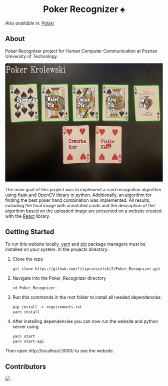 <h1 align="center">
    Poker Recognizer ♠️
</h1>

_Also available in: [Polski](README.pl.md)_

## About

Poker Recognizer project for Human Computer Communication at Poznan University of Technology.

![result image](./public/result-sample.jpg)

The main goal of this project was to implement a card recognition algorithm using [flask](https://flask.palletsprojects.com/en/2.0.x/) and [OpenCV](https://opencv.org/) library in [python](https://www.python.org/).
Additionally, an algorithm for finding the best poker hand combination was implemented. All results, including the final image with annotated cards and the description of the algorithm based on the uploaded image are presented on a website created with the [React](https://reactjs.org/) library.

## Getting Started

To run this website locally, [yarn](https://yarnpkg.com/) and [pip](https://pypi.org/project/pip/) package managers must be installed on your system. In the projects directory:

1. Clone the repo
   ```sh
   git clone https://github.com/filipciesielski7/Poker_Recognizer.git
   ```
2. Navigate into the Poker_Recognizer directory
   ```
   cd Poker_Recognizer
   ```
3. Run this commands in the root folder to install all needed dependencies:
   ```
   pip install -r requirements.txt
   yarn install
   ```
4. After installing dependencies you can now run the website and python server using:
   ```
   yarn start
   yarn start-api
   ```

Then open http://localhost:3000/ to see the website.

## Contributors

<a href="https://github.com/filipciesielski7/Poker_Recognizer/graphs/contributors">
  <img src="https://contrib.rocks/image?repo=filipciesielski7/Poker_Recognizer" />
</a>
